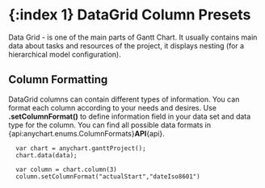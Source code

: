 {:index 1}
DataGrid Column Presets
===========
  
Data Grid - is one of the main parts of Gantt Chart. It usually contains main data about tasks and resources of the project, it displays nesting (for a hierarchical model configuration).

## Column Formatting

DataGrid columns can contain different types of information. You can format each column according to your needs and desires. Use **.setColumnFormat()** to define information field in your data set and data type for the column. You can find all possible data formats in {api:anychart.enums.ColumnFormats}**API**{api}. 

```
  var chart = anychart.ganttProject();
  chart.data(data);
  
  var column = chart.column(3)
  column.setColumnFormat("actualStart","dateIso8601")
```
